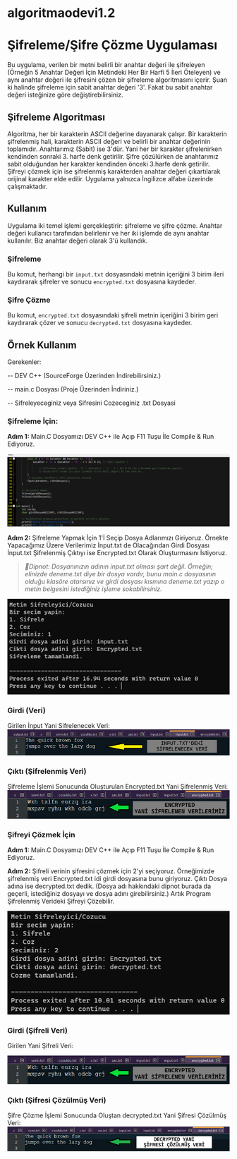 # algoritmaodevi1.2

# Şifreleme/Şifre Çözme Uygulaması

Bu uygulama, verilen bir metni belirli bir anahtar değeri ile şifreleyen (Örneğin 5 Anahtar Değeri İçin Metindeki Her Bir Harfi 5 İleri Öteleyen) ve aynı anahtar değeri ile şifresini çözen bir şifreleme algoritmasını içerir.
Şuan ki halinde şifreleme için sabit anahtar değeri '3'. Fakat bu sabit anahtar değeri isteğinize göre değiştirebilirsiniz.

## Şifreleme Algoritması

Algoritma, her bir karakterin ASCII değerine dayanarak çalışır. Bir karakterin şifrelenmiş hali, karakterin ASCII değeri ve belirli bir anahtar değerinin toplamıdır. Anahtarımız (Sabit) ise 3'dür. Yani her bir karakter şifrelenirken kendinden sonraki 3. harfe denk getirilir. Şifre çözülürken de anahtarımız sabit olduğundan her karakter kendinden önceki 3.harfe denk getirilir. Şifreyi çözmek için ise şifrelenmiş karakterden anahtar değeri çıkartılarak orijinal karakter elde edilir. Uygulama yalnızca İngilizce alfabe üzerinde çalışmaktadır.

## Kullanım

Uygulama iki temel işlemi gerçekleştirir: şifreleme ve şifre çözme. Anahtar değeri kullanıcı tarafından belirlenir ve her iki işlemde de aynı anahtar kullanılır. Biz anahtar değeri olarak 3'ü kullandık.

### Şifreleme
Bu komut, herhangi bir `input.txt` dosyasındaki metnin içeriğini 3 birim ileri kaydırarak şifreler ve sonucu `encrypted.txt` dosyasına kaydeder.

### Şifre Çözme
Bu komut, `encrypted.txt` dosyasındaki şifreli metnin içeriğini 3 birim geri kaydırarak çözer ve sonucu `decrypted.txt` dosyasına kaydeder.

## Örnek Kullanım

Gerekenler:

-- DEV C++ (SourceForge Üzerinden İndirebilirsiniz.)

-- main.c Dosyası (Proje Üzerinden İndiriniz.)

-- Sifreleyeceginiz veya Sifresini Cozeceginiz .txt Dosyasi

### Şifreleme İçin:

**Adım 1:**
Main.C Dosyamızı DEV C++ ile Açıp F11 Tuşu İle Compile & Run Ediyoruz.

<img src="./images/mainc.png">

**Adım 2:**
Şifreleme Yapmak İçin 1'İ Seçip Dosya Adlarımızı Giriyoruz.
Örnekte Yapacağımız Üzere Verilerimiz İnput.txt de Olacağından Girdi Dosyası İnput.txt
Şifrelenmiş Çıktıyı ise Encrypted.txt Olarak Oluşturmasını İstiyoruz.

>_📄Dipnot: Dosyanınızın adının input.txt olması şart değil. Örneğin; elinizde deneme.txt diye bir dosya vardır, bunu main.c dosyasının olduğu klasöre atarsınız ve girdi dosyası kısmına deneme.txt yazıp o metin belgesini istediğiniz işleme sokabilirsiniz._

<img src="./images/calisanprogramekrani.png">

### Girdi (Veri)

Girilen İnput Yani Sifrelenecek Veri:
<img src="./images/girenveri.png">


### Çıktı (Şifrelenmiş Veri)

Şifreleme İşlemi Sonucunda Oluşturulan Encrypted.txt Yani Şifrelenmiş Veri:
<img src="./images/sifrelenmisveri.png">

### Şifreyi Çözmek İçin

**Adım 1:**
Main.C Dosyamızı DEV C++ ile Açıp F11 Tuşu İle Compile & Run Ediyoruz.

**Adım 2:**
Şifreli verinin şifresini çözmek için 2'yi seçiyoruz.
Örneğimizde şifrelenmiş veri Encrypted.txt idi girdi dosyasına bunu giriyoruz.
Çıktı Dosya adına ise decrypted.txt dedik. (Dosya adı hakkındaki dipnot burada da geçerli, istediğiniz dosyayı ve dosya adını girebilirsiniz.)
Artık Program Şifrelenmiş Verideki Şifreyi Çözebilir.

<img src="./images/calisanprogramekrani2.png">

### Girdi (Şifreli Veri)

Girilen Yani Şifreli Veri:

<img src="./images/sifrelenmisveri.png">

### Çıktı (Şifresi Çözülmüş Veri)

Şifre Çözme İşlemi Sonucunda Oluştan decrypted.txt Yani Şifresi Çözülmüş Veri:
<img src="./images/decrypted.png">
